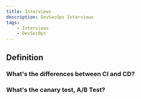 ```yaml
---
title: Interviews
description: DevSecOps Interviews
tags:
    - Interviews
    - DevSecOps
---
```


## Definition

### What's the differences between CI and CD?

### What's the canary test, A/B Test?